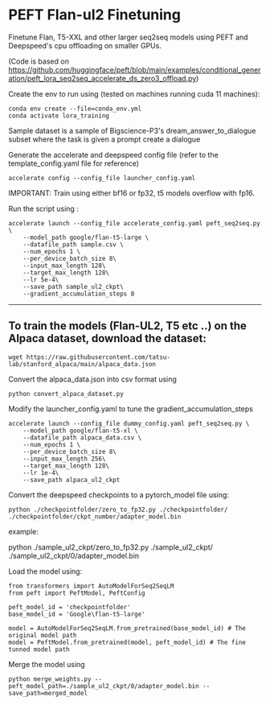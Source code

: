 # PEFT Flan-ul2 Finetuning

Finetune Flan, T5-XXL and other larger seq2seq models using  PEFT and Deepspeed's cpu offloading on smaller GPUs. <br>

(Code is based on https://github.com/huggingface/peft/blob/main/examples/conditional_generation/peft_lora_seq2seq_accelerate_ds_zero3_offload.py)


Create the env to run using (tested on machines running cuda 11 machines):
```
conda env create --file=conda_env.yml
conda activate lora_training
```

Sample dataset is a sample of Bigscience-P3's dream_answer_to_dialogue subset where the task is given a prompt create a dialogue


Generate the accelerate and deepspeed config file (refer to the template_config.yaml file for reference)
```                     
accelerate config --config_file launcher_config.yaml
```
IMPORTANT: Train using either bf16 or fp32, t5 models overflow with fp16.

Run the script using : 
```
accelerate launch --config_file accelerate_config.yaml peft_seq2seq.py \
    --model_path google/flan-t5-large \
    --datafile_path sample.csv \
    --num_epochs 1 \
    --per_device_batch_size 8\
    --input_max_length 128\
    --target_max_length 128\
    --lr 5e-4\
    --save_path sample_ul2_ckpt\
    --gradient_accumulation_steps 8
```
<hr>

## To train the models (Flan-UL2, T5 etc ..) on the Alpaca dataset, download the dataset: 

```
wget https://raw.githubusercontent.com/tatsu-lab/stanford_alpaca/main/alpaca_data.json
```

Convert the alpaca_data.json into csv format using

```
python convert_alpaca_dataset.py
```

Modify the launcher_config.yaml to tune the gradient_accumulation_steps

```
accelerate launch --config_file dummy_config.yaml peft_seq2seq.py \
    --model_path google/flan-t5-xl \
    --datafile_path alpaca_data.csv \
    --num_epochs 1 \
    --per_device_batch_size 8\
    --input_max_length 256\
    --target_max_length 128\
    --lr 1e-4\
    --save_path alpaca_ul2_ckpt
```

Convert the deepspeed checkpoints to a pytorch_model file using:

```
python ./checkpointfolder/zero_to_fp32.py ./checkpointfolder/ ./checkpointfolder/ckpt_number/adapter_model.bin
```
example:

python ./sample_ul2_ckpt/zero_to_fp32.py ./sample_ul2_ckpt/ ./sample_ul2_ckpt/0/adapter_model.bin

Load the model using:
```
from transformers import AutoModelForSeq2SeqLM
from peft import PeftModel, PeftConfig

peft_model_id = 'checkpointfolder'
base_model_id = 'Google\flan-t5-large'

model = AutoModelForSeq2SeqLM.from_pretrained(base_model_id) # The original model path
model = PeftModel.from_pretrained(model, peft_model_id) # The fine tunned model path
```

Merge the model using
 ```
python merge_weights.py --peft_model_path=./sample_ul2_ckpt/0/adapter_model.bin --save_path=merged_model
 ```